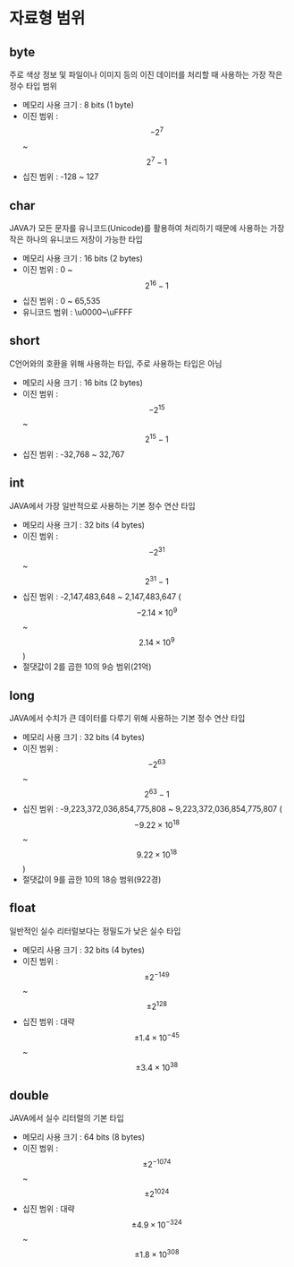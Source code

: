 # 자료형 범위

## byte
주로 색상 정보 및 파일이나 이미지 등의 이진 데이터를 처리할 때 사용하는 가장 작은 정수 타입 범위
- 메모리 사용 크기 : 8 bits (1 byte)
- 이진 범위 : $$-2^7$$ ~ $$2^7-1$$
- 십진 범위 : -128 ~ 127

## char
JAVA가 모든 문자를 유니코드(Unicode)를 활용하여 처리하기 때문에 사용하는 가장 작은 하나의 유니코드 저장이 가능한 타입
- 메모리 사용 크기 : 16 bits (2 bytes)
- 이진 범위 : 0 ~ $$2^16-1$$
- 십진 범위 : 0 ~ 65,535
- 유니코드 범위 : \u0000~\uFFFF

## short
C언어와의 호환을 위해 사용하는 타입, 주로 사용하는 타입은 아님
- 메모리 사용 크기 : 16 bits (2 bytes)
- 이진 범위 : $$-2^{15}$$ ~ $$2^{15}-1$$
- 십진 범위 : -32,768 ~ 32,767

## int
JAVA에서 가장 일반적으로 사용하는 기본 정수 연산 타입
- 메모리 사용 크기 : 32 bits (4 bytes)
- 이진 범위 : $$-2^{31}$$ ~ $$2^{31}-1$$
- 십진 범위 : -2,147,483,648 ~ 2,147,483,647 ($$-2.14×10^9$$ ~ $$2.14×10^9$$)
- 절댓값이 2를 곱한 10의 9승 범위(21억)

## long
JAVA에서 수치가 큰 데이터를 다루기 위해 사용하는 기본 정수 연산 타입
- 메모리 사용 크기 : 32 bits (4 bytes)
- 이진 범위 : $$-2^{63}$$ ~ $$2^{63}-1$$
- 십진 범위 : -9,223,372,036,854,775,808 ~ 9,223,372,036,854,775,807 ($$-9.22×10^{18}$$ ~ $$9.22×10^{18}$$)
- 절댓값이 9를 곱한 10의 18승 범위(922경)

## float
일반적인 실수 리터럴보다는 정밀도가 낮은 실수 타입
- 메모리 사용 크기 : 32 bits (4 bytes)
- 이진 범위 : $$±2^{-149}$$ ~ $$±2^{128}$$
- 십진 범위 : 대략 $$±1.4×10^{-45}$$ ~ $$±3.4×10^{38}$$

## double
JAVA에서 실수 리터럴의 기본 타입
- 메모리 사용 크기 : 64 bits (8 bytes)
- 이진 범위 : $$±2^{-1074}$$ ~ $$±2^{1024}$$
- 십진 범위 : 대략 $$±4.9×10^{-324}$$ ~ $$±1.8×10^{308}$$

